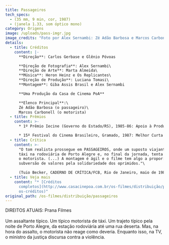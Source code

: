 ```yaml
---
title: Passageiros
tech_specs:
  - (35 mm, 9 min, cor, 1987)
  - (janela 1.33, som óptico mono)
category: Origens
image: /uploads/pass-imgr.jpg
image_credits: "Foto por Alex Sernambi: Zé Adão Barbosa e Marcos Carbonell"
details:
  - title: Créditos
    content: |-
      **Direção**: Carlos Gerbase e Glênio Póvoas

      **Direção de Fotografia**: Alex Sernambi\
      **Direção de Arte**: Marta Almeida\
      **Música**: Heron Heinz e Os Replicantes\
      **Direção de Produção**: Luciana Tomasi\
      **Montagem**: Giba Assis Brasil e Alex Sernambi

      **Uma Produção da Casa de Cinema PoA**

      **Elenco Principal**:\
      Zé Adão Barbosa (o passageiro)\
      Marcos Carbonell (o motorista)
  - title: Prêmios
    content: >-
      * 1º Prêmio Iecine (Governo do Estado/RS), 1985-86: Apoio à Produção.

      * 15º Festival do Cinema Brasileiro, Gramado, 1987: Melhor Curta Gaúcho e Melhor Montagem de Curta Gaúcho.
  - title: Crítica
    content: >-
      "O tom realista prossegue em PASSAGEIROS, onde um suposto viajante toma um
      táxi na rodoviária de Porto Alegre e, no final da jornada, tenta assaltar
      o motorista. (...) A montagem é ágil e o filme tem algo a propor: uma
      subversão de valores pela solidariedade dos oprimidos."\

      (Tuio Becker, CADERNO DE CRÍTICA/FCB, Rio de Janeiro, maio de 1989)
  - title: Veja mais
    content: "* [Créditos
      completos](http://www.casacinepoa.com.br/os-filmes/distribuição/passageir\
      os-créditos)"
original_path: /os-filmes/distribuição/passageiros
---
```

D﻿IREITOS ATUAIS: Prana Filmes\
\
Um assaltante típico. Um típico motorista de táxi. Um trajeto típico pela noite de Porto Alegre, da estação rodoviária até uma rua deserta. Mas, na hora do assalto, o motorista não reage como deveria. Enquanto isso, na TV, o ministro da justiça discursa contra a violência.